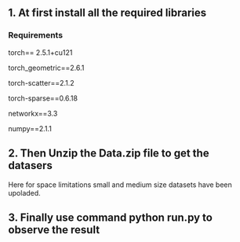 ## 1. At first install all the required libraries
### Requirements
torch== 2.5.1+cu121

torch_geometric==2.6.1

torch-scatter==2.1.2

torch-sparse==0.6.18

networkx==3.3

numpy==2.1.1


## 2. Then Unzip the Data.zip file to get the datasers
Here for space limitations small and medium size datasets
have been upoladed.


## 3. Finally use command **python run.py** to observe the result

